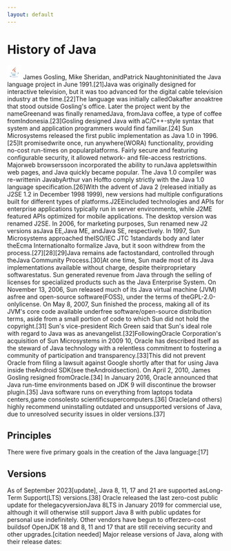```yaml
---
layout: default
---
```

# History of Java
![/assets/Java.png](/assets/Java.png)
James Gosling, Mike Sheridan, andPatrick Naughtoninitiated the Java language project in June 1991.[21]Java was originally designed for interactive television, but it was too advanced for the digital cable television industry at the time.[22]The language was initially calledOakafter anoaktree that stood outside Gosling's office. Later the project went by the nameGreenand was finally renamedJava, fromJava coffee, a type of coffee fromIndonesia.[23]Gosling designed Java with aC/C++-style syntax that system and application programmers would find familiar.[24]
Sun Microsystems released the first public implementation as Java 1.0 in 1996.[25]It promisedwrite once, run anywhere(WORA) functionality, providing no-cost run-times on popularplatforms. Fairly secure and featuring configurable security, it allowed network- and file-access restrictions. Majorweb browserssoon incorporated the ability to runJava appletswithin web pages, and Java quickly became popular. The Java 1.0 compiler was re-writtenin JavabyArthur van Hoffto comply strictly with the Java 1.0 language specification.[26]With the advent of Java 2 (released initially as J2SE 1.2 in December 1998      1999), new versions had multiple configurations built for different types of platforms.J2EEincluded technologies and APIs for enterprise applications typically run in server environments, while J2ME featured APIs optimized for mobile applications. The desktop version was renamed J2SE. In 2006, for marketing purposes, Sun renamed new J2 versions asJava EE,Java ME, andJava SE, respectively.
In 1997, Sun Microsystems approached theISO/IEC JTC 1standards body and later theEcma Internationalto formalize Java, but it soon withdrew from the process.[27][28][29]Java remains ade factostandard, controlled through theJava Community Process.[30]At one time, Sun made most of its Java implementations available without charge, despite theirproprietary softwarestatus. Sun generated revenue from Java through the selling of licenses for specialized products such as the Java Enterprise System.
On November 13, 2006, Sun released much of its Java virtual machine (JVM) asfree and open-source software(FOSS), under the terms of theGPL-2.0-onlylicense. On May 8, 2007, Sun finished the process, making all of its JVM's core code available underfree software/open-source distribution terms, aside from a small portion of code to which Sun did not hold the copyright.[31]
Sun's vice-president Rich Green said that Sun's ideal role with regard to Java was as anevangelist.[32]FollowingOracle Corporation's acquisition of Sun Microsystems in 2009  10, Oracle has described itself as the steward of Java technology with a relentless commitment to fostering a community of participation and transparency.[33]This did not prevent Oracle from filing a lawsuit against Google shortly after that for using Java inside theAndroid SDK(see theAndroidsection).
On April 2, 2010, James Gosling resigned fromOracle.[34]
In January 2016, Oracle announced that Java run-time environments based on JDK 9 will discontinue the browser plugin.[35]
Java software runs on everything from laptops todata centers,game consolesto scientificsupercomputers.[36]
Oracle(and others) highly recommend uninstalling outdated and unsupported versions of Java, due to unresolved security issues in older versions.[37]
## Principles
There were five primary goals in the creation of the Java language:[17]
## Versions
As of September  2023[update], Java 8, 11, 17 and 21 are supported asLong-Term Support(LTS) versions.[38]
Oracle released the last zero-cost public update for thelegacyversionJava 8LTS in January 2019 for commercial use, although it will otherwise still support Java  8 with public updates for personal use indefinitely. Other vendors have begun to offerzero-cost buildsof OpenJDK 18 and 8, 11 and 17 that are still receiving security and other upgrades.[citation needed]
Major release versions of Java, along with their release dates:
